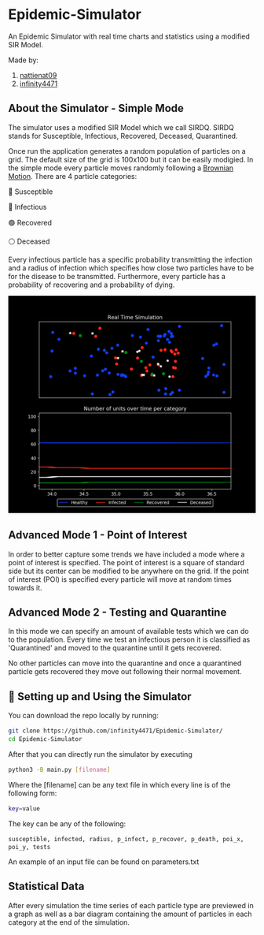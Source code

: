 # Epidemic-Simulator
An Epidemic Simulator with real time charts and statistics using a modified SIR Model.

Made by:

1. [nattienat09](https://github.com/nattienat09)
2. [infinity4471](https://github.com/infinity4471/)

## About the Simulator - Simple Mode

The simulator uses a modified SIR Model which we call SIRDQ. SIRDQ stands for Susceptible, Infectious, Recovered, Deceased, Quarantined.

Once run the application generates a random population of particles on a grid. The default size of the grid is 100x100 but it can be easily modigied. In the simple mode every particle moves randomly following a [Brownian Motion](https://en.wikipedia.org/wiki/Brownian_motion). There are 4 particle categories:

:large_blue_circle: Susceptible

:red_circle: Infectious

:green_circle: Recovered

:white_circle: Deceased

Every infectious particle has a specific probability transmitting the infection and a radius of infection which specifies how close two particles have to be for the disease to be transmitted. Furthermore, every particle has a probability of recovering and a probability of dying.

![An example run of simple mode](./img/simple_mode.png)

## Advanced Mode 1 - Point of Interest

In order to better capture some trends we have included a mode where a point of interest is specified. The point of interest is a square of standard side but its center can be modified to be anywhere on the grid. If the point of interest (POI) is specified every particle will move at random times towards it.

## Advanced Mode 2 - Testing and Quarantine

In this mode we can specify an amount of available tests which we can do to the population. Every time we test an infectious person it is classified as 'Quarantined' and moved to the quarantine until it gets recovered.

No other particles can move into the quarantine and once a quarantined particle gets recovered they move out following their normal movement.

## :wrench: Setting up and Using the Simulator

You can download the repo locally by running:
```bash
git clone https://github.com/infinity4471/Epidemic-Simulator/
cd Epidemic-Simulator
```
After that you can directly run the simulator by executing
```bash
python3 -B main.py [filename]
```
Where the [filename] can be any text file in which every line is of the following form:
```bash
key=value
```
The key can be any of the following:
```
susceptible, infected, radius, p_infect, p_recover, p_death, poi_x, poi_y, tests
```
An example of an input file can be found on parameters.txt

## Statistical Data

After every simulation the time series of each particle type are previewed in a graph as well as a bar diagram containing the amount of particles in each category at the end of the simulation.
